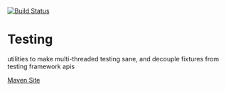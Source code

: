 [![Build Status](https://api.travis-ci.org/repos/rexhoffman/Testing.svg?branch=master)](https://travis-ci.org/rexhoffman/Testing/#)

# Testing

utilities to make multi-threaded testing sane, and decouple fixtures from testing framework apis

[Maven Site](http://rexhoffman.github.io/Testing/1.1.0-SNAPSHOT/)
